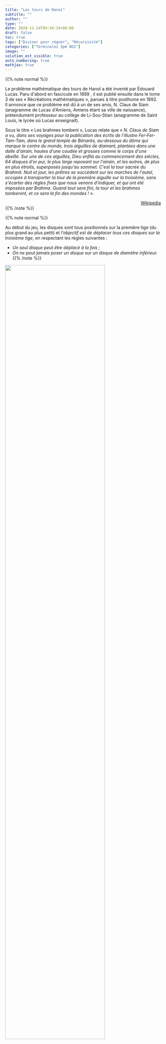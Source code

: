 ```yaml
---
title: "Les tours de Hanoï"
subtitle: ""
author: ""
type: ""
date: 2020-11-24T04:54:14+04:00
draft: false
toc: true
tags: ["Diviser pour régner", "Récursivité"]
categories: ["Terminales Spé NSI"]
image: ""
solution_est_visible: true
auto_numbering: true
mathjax: true
---
```



{{% note normal %}}

Le problème mathématique des tours de Hanoï a été inventé par Édouard Lucas. Paru d'abord en fascicule en 1889 , il est publié ensuite dans le tome 3 de ses «&nbsp;Récréations mathématiques&nbsp;», parues à titre posthume en 1892. Il annonce que ce problème est dû à un de ses amis, N. Claus de Siam (anagramme de Lucas d'Amiens, Amiens étant sa ville de naissance), prétendument professeur au collège de Li-Sou-Stian (anagramme de Saint Louis, le lycée où Lucas enseignait).

Sous le titre «&nbsp;Les brahmes tombent&nbsp;», Lucas relate que «&nbsp;*N. Claus de Siam a vu, dans ses voyages pour la publication des écrits de l'illustre Fer-Fer-Tam-Tam, dans le grand temple de Bénarès, au-dessous du dôme qui marque le centre du monde, trois aiguilles de diamant, plantées dans une dalle d'airain, hautes d'une coudée et grosses comme le corps d'une abeille.* *Sur une de ces aiguilles, Dieu enfila au commencement des siècles, 64 disques d'or pur, le plus large reposant sur l'airain, et les autres, de plus en plus étroits, superposés jusqu'au sommet. C'est la tour sacrée du Brahmâ.* *Nuit et jour, les prêtres se succèdent sur les marches de l'autel, occupés à transporter la tour de la première aiguille sur la troisième, sans s'écarter des règles fixes que nous venons d'indiquer, et qui ont été imposées par Brahma.* *Quand tout sera fini, la tour et les brahmes tomberont, et ce sera la fin des mondes&nbsp;!*&nbsp;».

<div style="text-align: right;">
<a href="https://fr.wikipedia.org/wiki/Tours_de_Hanoï" target="_blank">Wikipedia</a>
</div>
{{% /note %}}

{{% note normal %}}

Au début du jeu, les disques sont tous positionnés sur la première tige (du plus grand au plus petit) et *l’objectif est de déplacer tous ces disques sur la troisième tige*, en respectant les règles suivantes :

- *Un seul disque peut être déplacé à la fois ;*
- *On ne peut jamais poser un disque sur un disque de diamètre inférieur.*
{{% /note %}}

<img src="/terminales-nsi/chap-10/chap-10-3-1.png" alt="" width="80%" />

1. Numéroter chaque disque pour un empilement à 4 disques et écrire l'enchaînement des étapes nécessaires à la réalisation de la tâche.

2. Faire émerger le raisonnement récursif qui permet de résoudre le problème.
{{% solution "Réponse" %}}
Pour pouvoir déplacer le dernier disque (celui du dessous), il est nécessaire de déplacer les $n − 1$ disques qui le couvrent sur la tige centrale. Une fois ces déplacements effectués, on peut le déplacer sur la troisième tige. Il reste alors à déplacer les $n − 1$ autres disques vers la troisième tige.

<img src="/terminales-nsi/chap-10/chap-10-3-2.png" alt="" width="" />

{{% /solution %}}

3. Écrire le code de la fonction dont la spécification est

```python
def hanoi(n: int, source: str, milieu: str, destination: str) -> None:
    """
    Fonction qui déplace récursivement les disques selon les règles des tours de Hanoï. 
    """
```

Tester cette fonction.

{{% solution "Aide" %}}

{{% note normal %}}

L'algorithme est le suivant :

- Si le nombre de disques est égal à 0, ne rien faire ;
- Si le nombre de disques est égal à 1, déplacer directement le disque du piquet $A$ au piquet $C$&nbsp;;
- Si le nombre de disques est supérieur ou égal à 2, enchaîner les étapes suivante :
  - Déplacer $n-1$ disques du piquet $A$ jusqu'au piquet $B$&nbsp;;
  - Déplacer le disque qui reste du piquet $A$ au piquet $C$&nbsp;;
  - Déplacer $n-1$ disques du piquet $B$ au piquet $C$.

{{% /note %}}

{{% /solution %}}

4. Indiquer tous les appels de fonctions et toutes les instructions exécutées pour $n=3$.
{{% solution "Réponse" %}}

- `hanoi(3, "A", "B", "C")`
  - `hanoi(2, "A", "C", "B")`
    - `hanoi(1, "A", "B", "C")`
      - `hanoi(0, "A", "C", "B")`
      - Affichage : 1 de A à C
      - `hanoi(0, "B", "A", "C")`
    - Affichage : 2 de A à B
    - `hanoi(1, "C", "A", "B")`
      - `hanoi(0, "C", "B", "A")`
      - Affichage : 1 de C à B
      - `hanoi(0, "A", "C", "B")`
  - Affichage : 3 de A à C
  - `hanoi(2, "B", "A", "C")`
    - `hanoi(1, "B", "C", "A")`
      - `hanoi(0, "B", "A", "C")`
      - Affichage : 1 de B à A
      - `hanoi(0, "C", "B", "A")`
    - Affichage : 2 de B à C
    - `hanoi(1, "A", "B", "C")`
      - `hanoi(0, "A", "C", "B")`
      - Affichage : 1 de A vers C
      - `hanoi(0, "B", "A", "C")`

{{% /solution %}}

5. Quelle est la complexité de la fonction ?
{{% solution "Réponse" %}}

#### Récurrence

Si on note $x_n$ le nombre de mouvement pour déplacer $n$ disques, on obtient la relation de récurrence :  
$$
\begin{aligned}
    x_0 &= 0\cr
    x_n &= 2 x_{n-1} + 1 \text{ si } n \ge 1\cr
\end{aligned}
$$

ce qui donne
$$
    x_n = 2^n - 1
$$

La complexité est en $O(2^n)$.

{{% /solution %}}

- {{< remote "Accès au corrigé" "https://replit.com/@dlatreyte/hanoi" >}}
